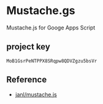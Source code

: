 # Mustache.gs
Mustache.js for Googe Apps Script

## project key
`MoB1GsrPeNTPPX8SRqpw8QDVZgzu5bsVr`

## Reference
* [janl/mustache.js](https://github.com/janl/mustache.js)
